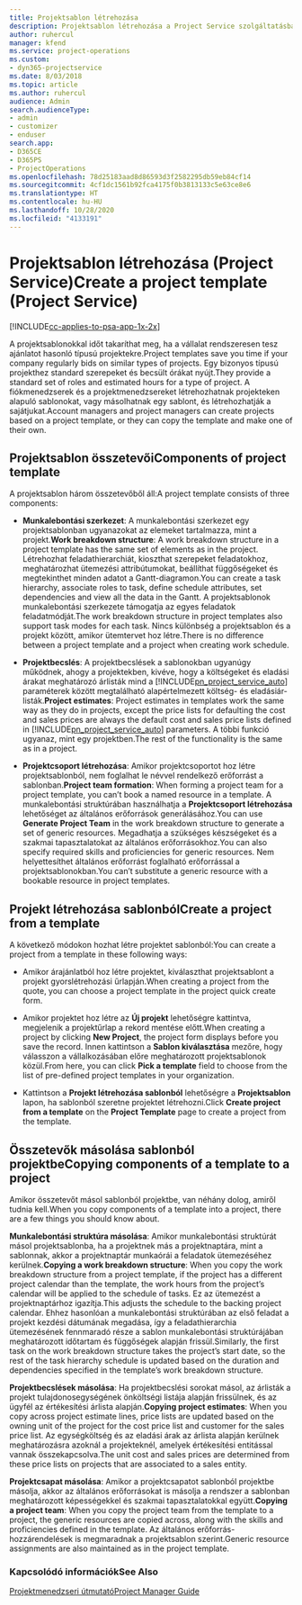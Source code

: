 ```yaml
---
title: Projektsablon létrehozása
description: Projektsablon létrehozása a Project Service szolgáltatásban
author: ruhercul
manager: kfend
ms.service: project-operations
ms.custom:
- dyn365-projectservice
ms.date: 8/03/2018
ms.topic: article
ms.author: ruhercul
audience: Admin
search.audienceType:
- admin
- customizer
- enduser
search.app:
- D365CE
- D365PS
- ProjectOperations
ms.openlocfilehash: 78d25183aad8d86593d3f2582295db59eb84cf14
ms.sourcegitcommit: 4cf1dc1561b92fca4175f0b3813133c5e63ce8e6
ms.translationtype: HT
ms.contentlocale: hu-HU
ms.lasthandoff: 10/28/2020
ms.locfileid: "4133191"
---
```

# <a name="create-a-project-template-project-service"></a><span data-ttu-id="7d08f-103">Projektsablon létrehozása (Project Service)</span><span class="sxs-lookup"><span data-stu-id="7d08f-103">Create a project template (Project Service)</span></span>

[!INCLUDE[cc-applies-to-psa-app-1x-2x](../includes/cc-applies-to-psa-app-1x-2x.md)]

<span data-ttu-id="7d08f-104">A projektsablonokkal időt takaríthat meg, ha a vállalat rendszeresen tesz ajánlatot hasonló típusú projektekre.</span><span class="sxs-lookup"><span data-stu-id="7d08f-104">Project templates save you time if your company regularly bids on similar types of projects.</span></span> <span data-ttu-id="7d08f-105">Egy bizonyos típusú projekthez standard szerepeket és becsült órákat nyújt.</span><span class="sxs-lookup"><span data-stu-id="7d08f-105">They provide a standard set of roles and estimated hours for a type of project.</span></span> <span data-ttu-id="7d08f-106">A fiókmenedzserek és a projektmenedzsereket létrehozhatnak projekteken alapuló sablonokat, vagy másolhatnak egy sablont, és létrehozhatják a sajátjukat.</span><span class="sxs-lookup"><span data-stu-id="7d08f-106">Account managers and project managers can create projects based on a project template, or they can copy the template and make one of their own.</span></span>  
  
## <a name="components-of-project-template"></a><span data-ttu-id="7d08f-107">Projektsablon összetevői</span><span class="sxs-lookup"><span data-stu-id="7d08f-107">Components of project template</span></span>
 <span data-ttu-id="7d08f-108">A projektsablon három összetevőből áll:</span><span class="sxs-lookup"><span data-stu-id="7d08f-108">A project template consists of three components:</span></span>  
  
- <span data-ttu-id="7d08f-109">**Munkalebontási szerkezet**: A munkalebontási szerkezet egy projektsablonban ugyanazokat az elemeket tartalmazza, mint a projekt.</span><span class="sxs-lookup"><span data-stu-id="7d08f-109">**Work breakdown structure**: A work breakdown structure in a project template has the same set of elements as in the project.</span></span> <span data-ttu-id="7d08f-110">Létrehozhat feladathierarchiát, kioszthat szerepeket feladatokhoz, meghatározhat ütemezési attribútumokat, beállíthat függőségeket és megtekinthet minden adatot a Gantt-diagramon.</span><span class="sxs-lookup"><span data-stu-id="7d08f-110">You can create a task hierarchy, associate roles to task, define schedule attributes, set dependencies and view all the data in the Gantt.</span></span> <span data-ttu-id="7d08f-111">A projektsablonok munkalebontási szerkezete támogatja az egyes feladatok feladatmódját.</span><span class="sxs-lookup"><span data-stu-id="7d08f-111">The work breakdown structure in project templates also support task modes for each task.</span></span> <span data-ttu-id="7d08f-112">Nincs különbség a projektsablon és a projekt között, amikor ütemtervet hoz létre.</span><span class="sxs-lookup"><span data-stu-id="7d08f-112">There is no difference between a project template and a project when creating work schedule.</span></span>  
  
- <span data-ttu-id="7d08f-113">**Projektbecslés**: A projektbecslések a sablonokban ugyanúgy működnek, ahogy a projektekben, kivéve, hogy a költségeket és eladási árakat meghatározó árlisták mind a [!INCLUDE[pn_project_service_auto](../includes/pn-project-service-auto.md)] paraméterek között megtalálható alapértelmezett költség- és eladásiár-listák.</span><span class="sxs-lookup"><span data-stu-id="7d08f-113">**Project estimates**: Project estimates in templates work the same way as they do in projects, except the price lists for defaulting the cost and sales prices are always the default cost and sales price lists defined in [!INCLUDE[pn_project_service_auto](../includes/pn-project-service-auto.md)] parameters.</span></span> <span data-ttu-id="7d08f-114">A többi funkció ugyanaz, mint egy projektben.</span><span class="sxs-lookup"><span data-stu-id="7d08f-114">The rest of the functionality is the same as in a project.</span></span>  
  
- <span data-ttu-id="7d08f-115">**Projektcsoport létrehozása**: Amikor projektcsoportot hoz létre projektsablonból, nem foglalhat le névvel rendelkező erőforrást a sablonban.</span><span class="sxs-lookup"><span data-stu-id="7d08f-115">**Project team formation**: When forming a project team for a project template, you can’t book a named resource in a template.</span></span> <span data-ttu-id="7d08f-116">A munkalebontási struktúrában használhatja a **Projektcsoport létrehozása** lehetőséget az általános erőforrások generálásához.</span><span class="sxs-lookup"><span data-stu-id="7d08f-116">You can use **Generate Project Team** in the work breakdown structure to generate a set of generic resources.</span></span> <span data-ttu-id="7d08f-117">Megadhatja a szükséges készségeket és a szakmai tapasztalatokat az általános erőforrásokhoz.</span><span class="sxs-lookup"><span data-stu-id="7d08f-117">You can also specify required skills and proficiencies for generic resources.</span></span> <span data-ttu-id="7d08f-118">Nem helyettesíthet általános erőforrást foglalható erőforrással a projektsablonokban.</span><span class="sxs-lookup"><span data-stu-id="7d08f-118">You can’t substitute a generic resource with a bookable resource in project templates.</span></span>  
  
## <a name="create-a-project-from-a-template"></a><span data-ttu-id="7d08f-119">Projekt létrehozása sablonból</span><span class="sxs-lookup"><span data-stu-id="7d08f-119">Create a project from a template</span></span>  
 <span data-ttu-id="7d08f-120">A következő módokon hozhat létre projektet sablonból:</span><span class="sxs-lookup"><span data-stu-id="7d08f-120">You can create a project from a template in these following ways:</span></span>  
  
-   <span data-ttu-id="7d08f-121">Amikor árajánlatból hoz létre projektet, kiválaszthat projektsablont a projekt gyorslétrehozási űrlapján.</span><span class="sxs-lookup"><span data-stu-id="7d08f-121">When creating a project from the quote, you can choose a project template in the project quick create form.</span></span>  
  
-   <span data-ttu-id="7d08f-122">Amikor projektet hoz létre az **Új projekt** lehetőségre kattintva, megjelenik a projektűrlap a rekord mentése előtt.</span><span class="sxs-lookup"><span data-stu-id="7d08f-122">When creating a project by clicking **New Project**, the project form displays before you save the record.</span></span> <span data-ttu-id="7d08f-123">Innen kattintson a **Sablon kiválasztása** mezőre, hogy válasszon a vállalkozásában előre meghatározott projektsablonok közül.</span><span class="sxs-lookup"><span data-stu-id="7d08f-123">From here, you can click **Pick a template** field to choose from the list of pre-defined project templates in your organization.</span></span>  
  
-   <span data-ttu-id="7d08f-124">Kattintson a **Projekt létrehozása sablonból** lehetőségre a **Projektsablon** lapon, ha sablonból szeretne projektet létrehozni.</span><span class="sxs-lookup"><span data-stu-id="7d08f-124">Click **Create project from a template** on the **Project Template** page to create a project from the template.</span></span>  
  
## <a name="copying-components-of-a-template-to-a-project"></a><span data-ttu-id="7d08f-125">Összetevők másolása sablonból projektbe</span><span class="sxs-lookup"><span data-stu-id="7d08f-125">Copying components of a template to a project</span></span>  
 <span data-ttu-id="7d08f-126">Amikor összetevőt másol sablonból projektbe, van néhány dolog, amiről tudnia kell.</span><span class="sxs-lookup"><span data-stu-id="7d08f-126">When you copy components of a template into a project, there are a few things you should know about.</span></span>  
  
 <span data-ttu-id="7d08f-127">**Munkalebontási struktúra másolása**: Amikor munkalebontási struktúrát másol projektsablonba, ha a projektnek más a projektnaptára, mint a sablonnak, akkor a projektnaptár munkaórái a feladatok ütemezéséhez kerülnek.</span><span class="sxs-lookup"><span data-stu-id="7d08f-127">**Copying a work breakdown structure**: When you copy the work breakdown structure from a project template, if the project has a different project calendar than the template, the work hours from the project’s calendar will be applied to the schedule of tasks.</span></span> <span data-ttu-id="7d08f-128">Ez az ütemezést a projektnaptárhoz igazítja.</span><span class="sxs-lookup"><span data-stu-id="7d08f-128">This adjusts the schedule to the backing project calendar.</span></span> <span data-ttu-id="7d08f-129">Ehhez hasonlóan a munkalebontási struktúrában az első feladat a projekt kezdési dátumának megadása, így a feladathierarchia ütemezésének fennmaradó része a sablon munkalebontási struktúrájában meghatározott időtartam és függőségek alapján frissül.</span><span class="sxs-lookup"><span data-stu-id="7d08f-129">Similarly, the first task on the work breakdown structure takes the project’s start date, so the rest of the task hierarchy schedule is updated based on the duration and dependencies specified in the template’s work breakdown structure.</span></span>  
  
 <span data-ttu-id="7d08f-130">**Projektbecslések másolása**: Ha projektbecslési sorokat másol, az árlisták a projekt tulajdonosegységének önköltségi listája alapján frissülnek, és az ügyfél az értékesítési árlista alapján.</span><span class="sxs-lookup"><span data-stu-id="7d08f-130">**Copying project estimates**: When you copy across project estimate lines, price lists are updated based on the owning unit of the project for the cost price list and customer for the sales price list.</span></span> <span data-ttu-id="7d08f-131">Az egységköltség és az eladási árak az árlista alapján kerülnek meghatározásra azoknál a projekteknél, amelyek értékesítési entitással vannak összekapcsolva.</span><span class="sxs-lookup"><span data-stu-id="7d08f-131">The unit cost and sales prices are determined from these price lists on projects that are associated to a sales entity.</span></span>  
  
 <span data-ttu-id="7d08f-132">**Projektcsapat másolása**: Amikor a projektcsapatot sablonból projektbe másolja, akkor az általános erőforrásokat is másolja a rendszer a sablonban meghatározott képességekkel és szakmai tapasztalatokkal együtt.</span><span class="sxs-lookup"><span data-stu-id="7d08f-132">**Copying a project team**: When you copy the project team from the template to a project, the generic resources are copied across, along with the skills and proficiencies defined in the template.</span></span> <span data-ttu-id="7d08f-133">Az általános erőforrás-hozzárendelések is megmaradnak a projektsablon szerint.</span><span class="sxs-lookup"><span data-stu-id="7d08f-133">Generic resource assignments are also maintained as in the project template.</span></span>  
  
### <a name="see-also"></a><span data-ttu-id="7d08f-134">Kapcsolódó információk</span><span class="sxs-lookup"><span data-stu-id="7d08f-134">See Also</span></span>  
 [<span data-ttu-id="7d08f-135">Projektmenedzseri útmutató</span><span class="sxs-lookup"><span data-stu-id="7d08f-135">Project Manager Guide</span></span>](../psa/project-manager-guide.md)
